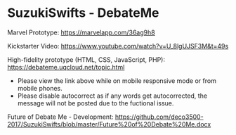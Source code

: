 # SuzukiSwifts - DebateMe

Marvel Prototype: https://marvelapp.com/36ag9h8

Kickstarter Video: https://www.youtube.com/watch?v=U_8lgUJSF3M&t=49s

High-fidelity prototype (HTML, CSS, JavaScript, PHP): https://debateme.uqcloud.net/topic.html
 - Please view the link above while on mobile responsive mode or from mobile phones. 
 - Please disable autocorrect as if any words get autocorrected, the message will not be posted due to the fuctional issue.
 
Future of Debate Me - Development: https://github.com/deco3500-2017/SuzukiSwifts/blob/master/Future%20of%20Debate%20Me.docx
